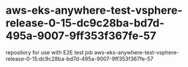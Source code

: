 # aws-eks-anywhere-test-vsphere-release-0-15-dc9c28ba-bd7d-495a-9007-9ff353f367fe-57
repository for use with E2E test job aws-eks-anywhere-test-vsphere-release-0-15:dc9c28ba-bd7d-495a-9007-9ff353f367fe-57
